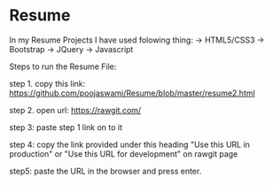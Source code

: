 # Resume

In my Resume Projects I have used folowing thing: 
  -> HTML5/CSS3
  -> Bootstrap
  -> JQuery
  -> Javascript

Steps to run the Resume File:

step 1.
copy this link:
https://github.com/poojaswami/Resume/blob/master/resume2.html


step 2.
open url:
https://rawgit.com/


step 3:
paste step 1 link on to it 


step 4:
copy the link provided under this heading "Use this URL in production" or 
"Use this URL for development" on rawgit page


step5:
paste the URL in the browser and press enter.



